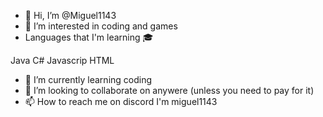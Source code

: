 - 👋 Hi, I’m @Miguel1143
- 👀 I’m interested in coding and games
- Languages that I'm learning 🎓
  
Java
C#
Javascrip
HTML
- 🌱 I’m currently learning coding
- 💞️ I’m looking to collaborate on anywere (unless you need to pay for it)
- 📫 How to reach me on discord I'm miguel1143

<!---
Miguel1143/Miguel1143 is a ✨ special ✨ repository because its `README.md` (this file) appears on your GitHub profile.
You can click the Preview link to take a look at your changes.
--->
